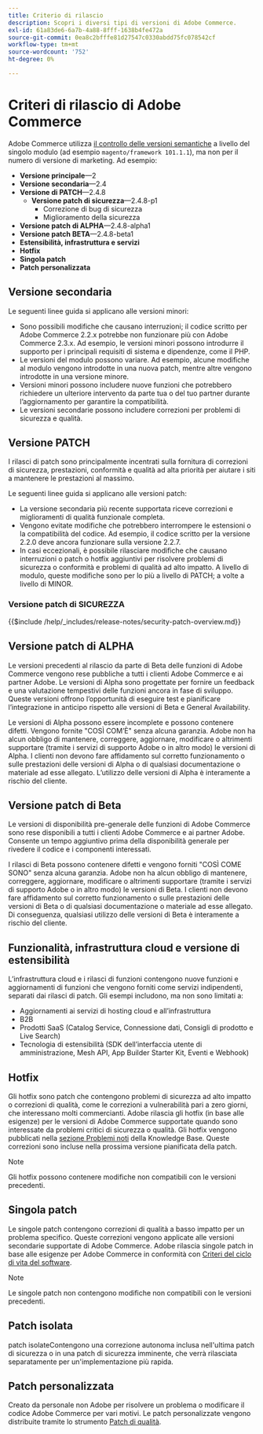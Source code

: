 ```yaml
---
title: Criterio di rilascio
description: Scopri i diversi tipi di versioni di Adobe Commerce.
exl-id: 61a83de6-6a7b-4a88-8fff-1638b4fe472a
source-git-commit: 0ea8c2bfffe81d27547c0330abdd75fc078542cf
workflow-type: tm+mt
source-wordcount: '752'
ht-degree: 0%

---
```


# Criteri di rilascio di Adobe Commerce

Adobe Commerce utilizza [il controllo delle versioni semantiche](https://semver.org/) a livello del singolo modulo (ad esempio `magento/framework 101.1.1`), ma non per il numero di versione di marketing. Ad esempio:

- **Versione principale**—2
- **Versione secondaria**—2.4
- **Versione di PATCH**—2.4.8
   - **Versione patch di sicurezza**—2.4.8-p1
      - Correzione di bug di sicurezza
      - Miglioramento della sicurezza
- **Versione patch di ALPHA**—2.4.8-alpha1
- **Versione patch BETA**—2.4.8-beta1
- **Estensibilità, infrastruttura e servizi**
- **Hotfix**
- **Singola patch**
- **Patch personalizzata**

## Versione secondaria

Le seguenti linee guida si applicano alle versioni minori:

- Sono possibili modifiche che causano interruzioni; il codice scritto per Adobe Commerce 2.2.x potrebbe non funzionare più con Adobe Commerce 2.3.x. Ad esempio, le versioni minori possono introdurre il supporto per i principali requisiti di sistema e dipendenze, come il PHP.
- Le versioni del modulo possono variare. Ad esempio, alcune modifiche al modulo vengono introdotte in una nuova patch, mentre altre vengono introdotte in una versione minore.
- Versioni minori possono includere nuove funzioni che potrebbero richiedere un ulteriore intervento da parte tua o del tuo partner durante l’aggiornamento per garantire la compatibilità.
- Le versioni secondarie possono includere correzioni per problemi di sicurezza e qualità.

## Versione PATCH

I rilasci di patch sono principalmente incentrati sulla fornitura di correzioni di sicurezza, prestazioni, conformità e qualità ad alta priorità per aiutare i siti a mantenere le prestazioni al massimo.

Le seguenti linee guida si applicano alle versioni patch:

- La versione secondaria più recente supportata riceve correzioni e miglioramenti di qualità funzionale completa.
- Vengono evitate modifiche che potrebbero interrompere le estensioni o la compatibilità del codice. Ad esempio, il codice scritto per la versione 2.2.0 deve ancora funzionare sulla versione 2.2.7.
- In casi eccezionali, è possibile rilasciare modifiche che causano interruzioni o patch o hotfix aggiuntivi per risolvere problemi di sicurezza o conformità e problemi di qualità ad alto impatto. A livello di modulo, queste modifiche sono per lo più a livello di PATCH; a volte a livello di MINOR.

### Versione patch di SICUREZZA

{{$include /help/_includes/release-notes/security-patch-overview.md}}

## Versione patch di ALPHA

Le versioni precedenti al rilascio da parte di Beta delle funzioni di Adobe Commerce vengono rese pubbliche a tutti i clienti Adobe Commerce e ai partner Adobe. Le versioni di Alpha sono progettate per fornire un feedback e una valutazione tempestivi delle funzioni ancora in fase di sviluppo. Queste versioni offrono l’opportunità di eseguire test e pianificare l’integrazione in anticipo rispetto alle versioni di Beta e General Availability.

Le versioni di Alpha possono essere incomplete e possono contenere difetti. Vengono fornite &quot;COSÌ COM’È&quot; senza alcuna garanzia. Adobe non ha alcun obbligo di mantenere, correggere, aggiornare, modificare o altrimenti supportare (tramite i servizi di supporto Adobe o in altro modo) le versioni di Alpha. I clienti non devono fare affidamento sul corretto funzionamento o sulle prestazioni delle versioni di Alpha o di qualsiasi documentazione o materiale ad esse allegato. L’utilizzo delle versioni di Alpha è interamente a rischio del cliente.

## Versione patch di Beta

Le versioni di disponibilità pre-generale delle funzioni di Adobe Commerce sono rese disponibili a tutti i clienti Adobe Commerce e ai partner Adobe. Consente un tempo aggiuntivo prima della disponibilità generale per rivedere il codice e i componenti interessati.

I rilasci di Beta possono contenere difetti e vengono forniti &quot;COSÌ COME SONO&quot; senza alcuna garanzia. Adobe non ha alcun obbligo di mantenere, correggere, aggiornare, modificare o altrimenti supportare (tramite i servizi di supporto Adobe o in altro modo) le versioni di Beta. I clienti non devono fare affidamento sul corretto funzionamento o sulle prestazioni delle versioni di Beta o di qualsiasi documentazione o materiale ad esse allegato. Di conseguenza, qualsiasi utilizzo delle versioni di Beta è interamente a rischio del cliente.

## Funzionalità, infrastruttura cloud e versione di estensibilità

L’infrastruttura cloud e i rilasci di funzioni contengono nuove funzioni e aggiornamenti di funzioni che vengono forniti come servizi indipendenti, separati dai rilasci di patch. Gli esempi includono, ma non sono limitati a:

- Aggiornamenti ai servizi di hosting cloud e all’infrastruttura
- B2B
- Prodotti SaaS (Catalog Service, Connessione dati, Consigli di prodotto e Live Search)
- Tecnologia di estensibilità (SDK dell’interfaccia utente di amministrazione, Mesh API, App Builder Starter Kit, Eventi e Webhook)

## Hotfix

Gli hotfix sono patch che contengono problemi di sicurezza ad alto impatto o correzioni di qualità, come le correzioni a vulnerabilità pari a zero giorni, che interessano molti commercianti. Adobe rilascia gli hotfix (in base alle esigenze) per le versioni di Adobe Commerce supportate quando sono interessate da problemi critici di sicurezza o qualità. Gli hotfix vengono pubblicati nella [sezione Problemi noti](https://support.magento.com/hc/en-us/sections/360003869892-Known-issues-patches-attached-) della Knowledge Base. Queste correzioni sono incluse nella prossima versione pianificata della patch.

>[!NOTE]
>
>Gli hotfix possono contenere modifiche non compatibili con le versioni precedenti.

## Singola patch

Le singole patch contengono correzioni di qualità a basso impatto per un problema specifico. Queste correzioni vengono applicate alle versioni secondarie supportate di Adobe Commerce. Adobe rilascia singole patch in base alle esigenze per Adobe Commerce in conformità con [Criteri del ciclo di vita del software](https://www.adobe.com/content/dam/cc/en/legal/terms/enterprise/pdfs/Adobe-Commerce-Software-Lifecycle-Policy.pdf).

>[!NOTE]
>
>Le singole patch non contengono modifiche non compatibili con le versioni precedenti.

## Patch isolata

patch isolateContengono una correzione autonoma inclusa nell&#39;ultima patch di sicurezza o in una patch di sicurezza imminente, che verrà rilasciata separatamente per un&#39;implementazione più rapida.

## Patch personalizzata

Creato da personale non Adobe per risolvere un problema o modificare il codice Adobe Commerce per vari motivi. Le patch personalizzate vengono distribuite tramite lo strumento [Patch di qualità](https://experienceleague.adobe.com/en/docs/commerce-operations/tools/quality-patches-tool/usage).
